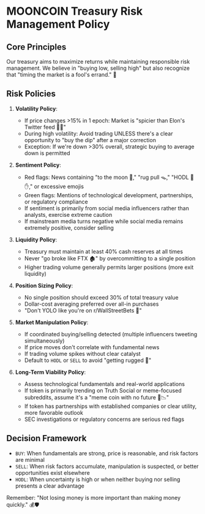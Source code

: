 # MOONCOIN Treasury Risk Management Policy

## Core Principles
Our treasury aims to maximize returns while maintaining responsible risk management. We believe in "buying low, selling high" but also recognize that "timing the market is a fool's errand." 🎯

## Risk Policies

1. **Volatility Policy**: 
   - If price changes >15% in 1 epoch: Market is "spicier than Elon's Twitter feed 🍲🚀"
   - During high volatility: Avoid trading UNLESS there's a clear opportunity to "buy the dip" after a major correction
   - Exception: If we're down >30% overall, strategic buying to average down is permitted

2. **Sentiment Policy**: 
   - Red flags: News containing "to the moon 🚀," "rug pull 🪤," "HODL 💎✋," or excessive emojis
   - Green flags: Mentions of technological development, partnerships, or regulatory compliance
   - If sentiment is primarily from social media influencers rather than analysts, exercise extreme caution
   - If mainstream media turns negative while social media remains extremely positive, consider selling

3. **Liquidity Policy**: 
   - Treasury must maintain at least 40% cash reserves at all times
   - Never "go broke like FTX 🏚️" by overcommitting to a single position
   - Higher trading volume generally permits larger positions (more exit liquidity)

4. **Position Sizing Policy**: 
   - No single position should exceed 30% of total treasury value
   - Dollar-cost averaging preferred over all-in purchases
   - "Don't YOLO like you're on r/WallStreetBets 🎰"

5. **Market Manipulation Policy**: 
   - If coordinated buying/selling detected (multiple influencers tweeting simultaneously)
   - If price moves don't correlate with fundamental news
   - If trading volume spikes without clear catalyst
   - Default to `HODL` or `SELL` to avoid "getting rugged 🧸"

6. **Long-Term Viability Policy**: 
   - Assess technological fundamentals and real-world applications
   - If token is primarily trending on Truth Social or meme-focused subreddits, assume it's a "meme coin with no future 🐸📉"
   - If token has partnerships with established companies or clear utility, more favorable outlook
   - SEC investigations or regulatory concerns are serious red flags

## Decision Framework
- `BUY`: When fundamentals are strong, price is reasonable, and risk factors are minimal
- `SELL`: When risk factors accumulate, manipulation is suspected, or better opportunities exist elsewhere
- `HODL`: When uncertainty is high or when neither buying nor selling presents a clear advantage

Remember: "Not losing money is more important than making money quickly." 💰🛡️
